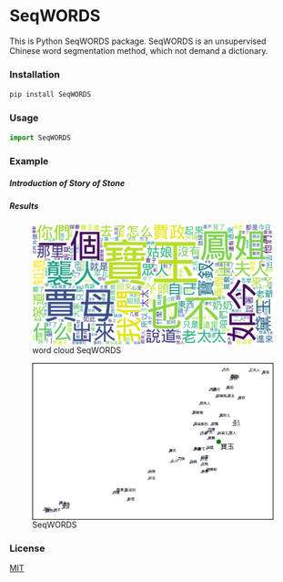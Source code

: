# SeqWORDS
This is Python SeqWORDS package. SeqWORDS is an unsupervised Chinese word segmentation method, which not demand a dictionary.
### Installation
```bash
pip install SeqWORDS
```
### Usage
```python
import SeqWORDS

```
### Example
##### Introduction of Story of Stone
##### Results
<figure>
<img src="SeqWORDS_cloud.png"
    alt="SeqWORDS_cloud"
    style="float: left; margin-right: 10px;" />
<figcaption> word cloud SeqWORDS</figcaption>
</figure>
<figure>
<img src="010_word2vec_SeqWORDS.png"
    alt="010_word2vec_SeqWORDS"
    style="float: left; margin-right: 10px;" />
<figcaption> SeqWORDS</figcaption>
</figure>

### License
[MIT](https://choosealicense.com/licenses/mit/)

